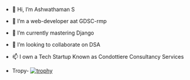- 👋 Hi, I’m Ashwathaman S
- 👀 I’m a web-developer aat GDSC-rmp
- 🌱 I’m currently mastering Django
- 💞️ I’m looking to collaborate on DSA
- 📫 I own a Tech Startup Known as Condottiere Consultancy Services
 

- Tropy-
[![trophy](https://github-profile-trophy.vercel.app/?username=Ashwaaahere)](https://github.com/ryo-ma/github-profile-trophy)
